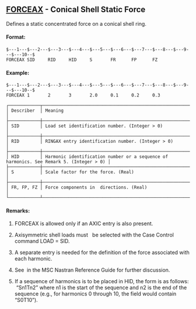 ## [FORCEAX](https://help.hexagonmi.com/bundle/MSC_Nastran_2022.4/page/Nastran_Combined_Book/qrg/bulkfgil/TOC.FORCEAX.xhtml) - Conical Shell Static Force

Defines a static concentrated force on a conical shell ring.

#### Format:

```nastran
$---1---$---2---$---3---$---4---$---5---$---6---$---7---$---8---$---9---$---10--$
FORCEAX SID     RID     HID     S       FR      FP      FZ                      
```
#### Example:

```nastran
$---1---$---2---$---3---$---4---$---5---$---6---$---7---$---8---$---9---$---10--$
FORCEAX 1       2       3       2.0     0.1     0.2     0.3                     
```
```text
┌────────────┬────────────────────────────────────────────────────────────────────────────────────────┐
│ Describer  │ Meaning                                                                                │
├────────────┼────────────────────────────────────────────────────────────────────────────────────────┤
│ SID        │ Load set identification number. (Integer > 0)                                          │
├────────────┼────────────────────────────────────────────────────────────────────────────────────────┤
│ RID        │ RINGAX entry identification number. (Integer > 0)                                      │
├────────────┼────────────────────────────────────────────────────────────────────────────────────────┤
│ HID        │ Harmonic identification number or a sequence of harmonics. See Remark 5. (Integer > 0) │
├────────────┼────────────────────────────────────────────────────────────────────────────────────────┤
│ S          │ Scale factor for the force. (Real)                                                     │
├────────────┼────────────────────────────────────────────────────────────────────────────────────────┤
│ FR, FP, FZ │ Force components in  directions. (Real)                                                │
└────────────┴────────────────────────────────────────────────────────────────────────────────────────┘
```
#### Remarks:

1. FORCEAX is allowed only if an AXIC entry is also present.

2. Axisymmetric shell loads must   be selected with the Case Control command LOAD = SID.

3. A separate entry is needed for the definition of the force associated with each harmonic.

4. See   in the  MSC Nastran Reference Guide  for further discussion.

5. If a sequence of harmonics is to be placed in HID, the form is as follows:  “Sn1Tn2” where n1 is the start of the sequence and n2 is the end of the sequence (e.g., for harmonics 0 through 10, the field would contain “S0T10”).

